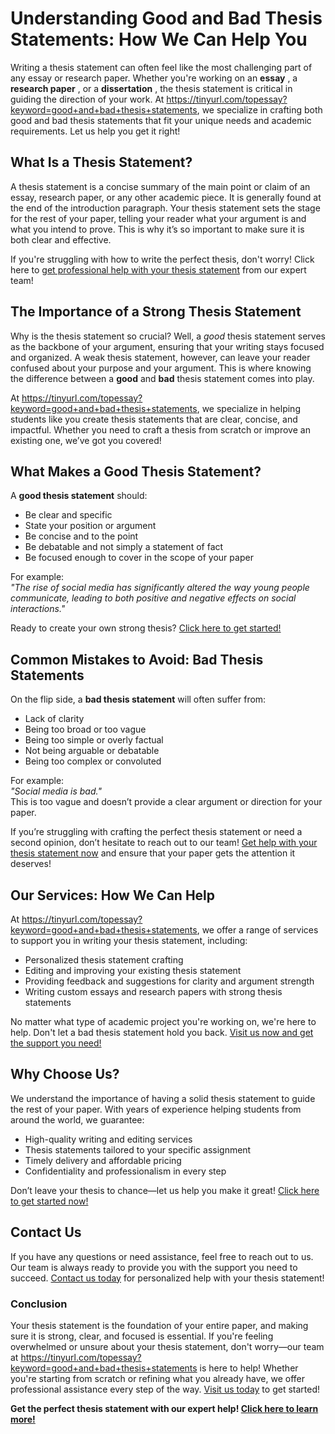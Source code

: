 # Understanding Good and Bad Thesis Statements: How We Can Help You

Writing a thesis statement can often feel like the most challenging part of any essay or research paper. Whether you're working on an **essay** , a **research paper** , or a **dissertation** , the thesis statement is critical in guiding the direction of your work. At https://tinyurl.com/topessay?keyword=good+and+bad+thesis+statements, we specialize in crafting both good and bad thesis statements that fit your unique needs and academic requirements. Let us help you get it right!

## What Is a Thesis Statement?

A thesis statement is a concise summary of the main point or claim of an essay, research paper, or any other academic piece. It is generally found at the end of the introduction paragraph. Your thesis statement sets the stage for the rest of your paper, telling your reader what your argument is and what you intend to prove. This is why it’s so important to make sure it is both clear and effective.

If you're struggling with how to write the perfect thesis, don't worry! Click here to [get professional help with your thesis statement](https://tinyurl.com/topessay?keyword=good+and+bad+thesis+statements) from our expert team!

## The Importance of a Strong Thesis Statement

Why is the thesis statement so crucial? Well, a _good_ thesis statement serves as the backbone of your argument, ensuring that your writing stays focused and organized. A weak thesis statement, however, can leave your reader confused about your purpose and your argument. This is where knowing the difference between a **good** and **bad** thesis statement comes into play.

At https://tinyurl.com/topessay?keyword=good+and+bad+thesis+statements, we specialize in helping students like you create thesis statements that are clear, concise, and impactful. Whether you need to craft a thesis from scratch or improve an existing one, we’ve got you covered!

## What Makes a Good Thesis Statement?

A **good thesis statement** should:

- Be clear and specific
- State your position or argument
- Be concise and to the point
- Be debatable and not simply a statement of fact
- Be focused enough to cover in the scope of your paper

For example:   
_"The rise of social media has significantly altered the way young people communicate, leading to both positive and negative effects on social interactions."_

Ready to create your own strong thesis? [Click here to get started!](https://tinyurl.com/topessay?keyword=good+and+bad+thesis+statements)

## Common Mistakes to Avoid: Bad Thesis Statements

On the flip side, a **bad thesis statement** will often suffer from:

- Lack of clarity
- Being too broad or too vague
- Being too simple or overly factual
- Not being arguable or debatable
- Being too complex or convoluted

For example:   
_"Social media is bad."_   
This is too vague and doesn’t provide a clear argument or direction for your paper.

If you’re struggling with crafting the perfect thesis statement or need a second opinion, don’t hesitate to reach out to our team! [Get help with your thesis statement now](https://tinyurl.com/topessay?keyword=good+and+bad+thesis+statements) and ensure that your paper gets the attention it deserves!

## Our Services: How We Can Help

At https://tinyurl.com/topessay?keyword=good+and+bad+thesis+statements, we offer a range of services to support you in writing your thesis statement, including:

- Personalized thesis statement crafting
- Editing and improving your existing thesis statement
- Providing feedback and suggestions for clarity and argument strength
- Writing custom essays and research papers with strong thesis statements

No matter what type of academic project you're working on, we're here to help. Don't let a bad thesis statement hold you back. [Visit us now and get the support you need!](https://tinyurl.com/topessay?keyword=good+and+bad+thesis+statements)

## Why Choose Us?

We understand the importance of having a solid thesis statement to guide the rest of your paper. With years of experience helping students from around the world, we guarantee:

- High-quality writing and editing services
- Thesis statements tailored to your specific assignment
- Timely delivery and affordable pricing
- Confidentiality and professionalism in every step

Don’t leave your thesis to chance—let us help you make it great! [Click here to get started now!](https://tinyurl.com/topessay?keyword=good+and+bad+thesis+statements)

## Contact Us

If you have any questions or need assistance, feel free to reach out to us. Our team is always ready to provide you with the support you need to succeed. [Contact us today](https://tinyurl.com/topessay?keyword=good+and+bad+thesis+statements) for personalized help with your thesis statement!

### Conclusion

Your thesis statement is the foundation of your entire paper, and making sure it is strong, clear, and focused is essential. If you're feeling overwhelmed or unsure about your thesis statement, don't worry—our team at https://tinyurl.com/topessay?keyword=good+and+bad+thesis+statements is here to help! Whether you're starting from scratch or refining what you already have, we offer professional assistance every step of the way. [Visit us today](https://tinyurl.com/topessay?keyword=good+and+bad+thesis+statements) to get started!

**Get the perfect thesis statement with our expert help! [Click here to learn more!](https://tinyurl.com/topessay?keyword=good+and+bad+thesis+statements)**
